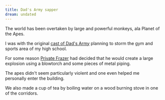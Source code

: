 ```yaml
---
title: Dad's Army sapper
dream: undated
---
```


The world has been overtaken by large and powerful monkeys, ala Planet of the Apes.

I was with the original [cast of Dad's Army](https://en.wikipedia.org/wiki/Dad%27s_Army#Characters) planning to storm the gym and sports area of my high school.

For some reason [Private Frazer](https://en.wikipedia.org/wiki/Private_Frazer) had decided that he would create a large explosion using a blowtorch and some pieces of metal piping.

The apes didn't seem particularly violent and one even helped me personally enter the building.

We also made a cup of tea by boiling water on a wood burning stove in one of the corridors.